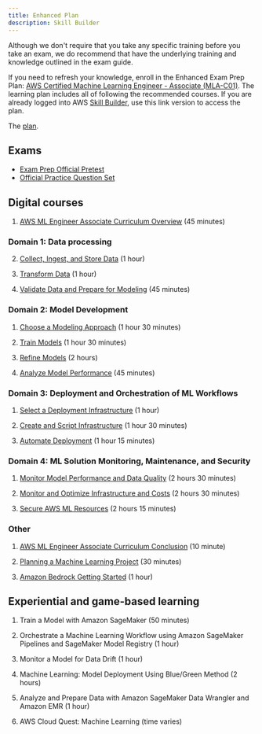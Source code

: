 ```yaml
---
title: Enhanced Plan
description: Skill Builder
---
```


Although we don't require that you take any specific training before you take an exam, we do recommend that have the underlying training and knowledge outlined in the exam guide.

If you need to refresh your knowledge, enroll in the Enhanced Exam Prep Plan: [AWS Certified Machine Learning Engineer - Associate (MLA-C01)](https://aws.amazon.com/certification/certified-machine-learning-engineer-associate/). The learning plan includes all of following the recommended courses. If you are already logged into AWS [Skill Builder](https://skillbuilder.aws/), use this link version to access the plan.

The [plan](https://explore.skillbuilder.aws/learn/course/internal/view/elearning/19876/exam-prep-enhanced-course-aws-certified-machine-learning-engineer-associate-mla-c01-english).

## Exams

- [Exam Prep Official Pretest](https://explore.skillbuilder.aws/learn/course/internal/view/elearning/19742/exam-prep-official-pretest-aws-certified-machine-learning-engineer-associate-mla-c01-english)
- [Official Practice Question Set](https://explore.skillbuilder.aws/learn/course/internal/view/elearning/19688/exam-prep-official-practice-question-set-aws-certified-machine-learning-engineer-associate-mla-c01-english)

## Digital courses

1. [AWS ML Engineer Associate Curriculum Overview](https://explore.skillbuilder.aws/learn/course/20380/play/134462/aws-ml-engineer-associate-curriculum-overview) (45 minutes)

### Domain 1: Data processing

2. [Collect, Ingest, and Store Data](https://explore.skillbuilder.aws/learn/course/internal/view/elearning/19562/aws-ml-engineer-associate-11-collect-ingest-and-store-data) (1 hour)

3. [Transform Data](https://explore.skillbuilder.aws/learn/course/internal/view/elearning/19564/aws-ml-engineer-associate-12-transform-data) (1 hour)

4. [Validate Data and Prepare for Modeling](https://explore.skillbuilder.aws/learn/course/internal/view/elearning/19563/aws-ml-engineer-associate-13-validate-data-and-prepare-for-modeling) (45 minutes)

### Domain 2: Model Development

1. [Choose a Modeling Approach](https://explore.skillbuilder.aws/learn/course/internal/view/elearning/19651/aws-ml-engineer-associate-21-choose-a-modeling-approach) (1 hour 30 minutes)

2. [Train Models](https://explore.skillbuilder.aws/learn/course/internal/view/elearning/19696/aws-ml-engineer-associate-22-train-models) (1 hour 30 minutes)

3. [Refine Models](https://explore.skillbuilder.aws/learn/course/internal/view/elearning/19678/aws-ml-engineer-associate-23-refine-models) (2 hours)

3. [Analyze Model Performance](https://explore.skillbuilder.aws/learn/course/internal/view/elearning/19653/aws-ml-engineer-associate-24-analyze-model-performance
) (45 minutes)

### Domain 3: Deployment and Orchestration of ML Workflows

1. [Select a Deployment Infrastructure](https://explore.skillbuilder.aws/learn/course/internal/view/elearning/20369/aws-ml-engineer-associate-31-select-a-deployment-infrastructure) (1 hour)

2. [Create and Script Infrastructure](https://explore.skillbuilder.aws/learn/course/internal/view/elearning/20360/aws-ml-engineer-associate-32-create-and-script-infrastructure) (1 hour 30 minutes)

3. [Automate Deployment](https://explore.skillbuilder.aws/learn/course/internal/view/elearning/20361/aws-ml-engineer-associate-33-automate-deployment) (1 hour 15 minutes)
  
### Domain 4: ML Solution Monitoring, Maintenance, and Security

1. [Monitor Model Performance and Data Quality](https://explore.skillbuilder.aws/learn/course/internal/view/elearning/20446/aws-ml-engineer-associate-41-monitor-model-performance-and-data-quality) (2 hours 30 minutes)

2. [Monitor and Optimize Infrastructure and Costs](https://explore.skillbuilder.aws/learn/course/internal/view/elearning/20450/aws-ml-engineer-associate-42-monitor-and-optimize-infrastructure-and-costs) (2 hours 30 minutes)

3. [Secure AWS ML Resources](https://explore.skillbuilder.aws/learn/course/internal/view/elearning/20398/aws-ml-engineer-associate-43-secure-aws-ml-resources) (2 hours 15 minutes)

### Other

1.  [AWS ML Engineer Associate Curriculum Conclusion](https://explore.skillbuilder.aws/learn/course/internal/view/elearning/20366/aws-ml-engineer-associate-curriculum-conclusion) (10 minute)

2.  [Planning a Machine Learning Project](https://explore.skillbuilder.aws/learn/course/internal/view/elearning/6351/planning-a-machine-learning-project) (30 minutes)

3. [Amazon Bedrock Getting Started](https://explore.skillbuilder.aws/learn/course/internal/view/elearning/17508/amazon-bedrock-getting-started) (1 hour)

## Experiential and game-based learning

1. Train a Model with Amazon SageMaker (50 minutes)

2. Orchestrate a Machine Learning Workflow using Amazon SageMaker Pipelines and SageMaker Model Registry (1 hour)

3. Monitor a Model for Data Drift (1 hour)

4. Machine Learning: Model Deployment Using Blue/Green Method (2 hours)

5. Analyze and Prepare Data with Amazon SageMaker Data Wrangler and Amazon EMR (1 hour)

6. AWS Cloud Quest: Machine Learning (time varies)